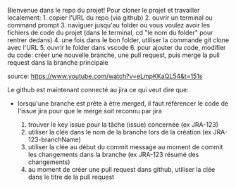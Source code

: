 Bienvenue dans le repo du projet! 
Pour cloner le projet et travailler localement:
    1. copier l'URL du repo (via github)
    2. ouvrir un terminal ou command prompt
    3. naviguer jusqu'au folder ou vous voulez avoir les fichiers de code du 
       projet (dans le terminal, cd "le nom du folder" pour rentrer dedans)
    4. une fois dans le bon folder, utiliser la commande git clone avec l'URL
    5. ouvrir le folder dans vscode
    6. pour ajouter du code, modifier du code: 
       créer une nouvelle branche, une pull request, puis merge la pull request dans la branche principale

source: https://www.youtube.com/watch?v=eLmpKKaQL54&t=151s

Le github est maintenant connecté au jira ce qui veut dire que:
   - lorsqu'une branche est prête à être merged, il faut référencer le code de 
     l'issue jira pour que le merge soit reconnu par jira

      1. trouver le key issue pour la tâche (issue) concernée (ex JRA-123)
      2. utiliser la clée dans le nom de la branche lors de la création
         (ex JRA-123-branchName)
      3. utiliser la clée au début du commit message au moment de commit les 
         changements dans la branche (ex JRA-123 résumé des changements)
      4. au moment de créer une pull request dans github, utiliser la clée dans 
         le titre de la pull request
    
